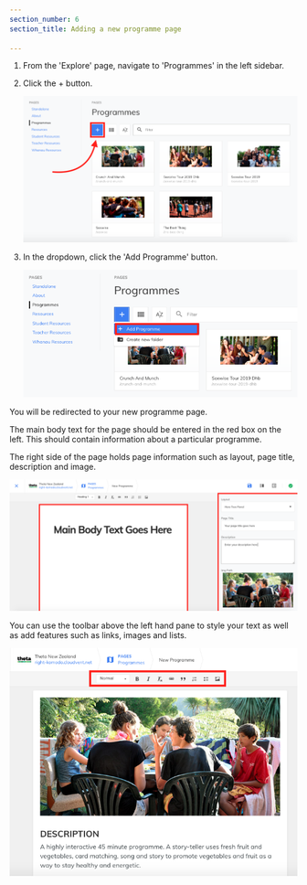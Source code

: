 ```yaml
---
section_number: 6
section_title: Adding a new programme page

---
```


1. From the 'Explore' page, navigate to 'Programmes' in the left sidebar.

2. Click the + button.

    ![new](img/new_programme.png)

3. In the dropdown, click the 'Add Programme' button.

    ![add](img/add_programme.png)

You will be redirected to your new programme page.

The main body text for the page should be entered in the red box on the left.
This should contain information about a particular programme.

The right side of the page holds page information such as layout, page title, description and image.

![add](img/styling.png)

You can use the toolbar above the left hand pane to style your text as well as add features such as links, images and lists.

![add](img/toolbar.png)
